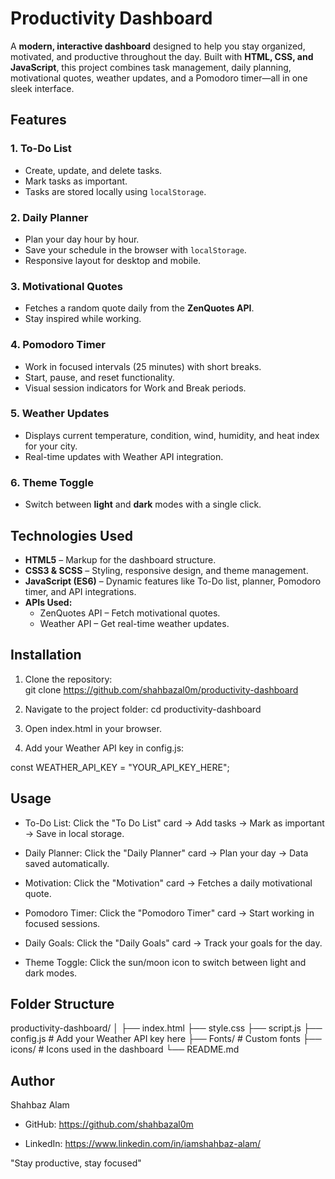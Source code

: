 # Productivity Dashboard

A **modern, interactive dashboard** designed to help you stay organized, motivated, and productive throughout the day. Built with **HTML, CSS, and JavaScript**, this project combines task management, daily planning, motivational quotes, weather updates, and a Pomodoro timer—all in one sleek interface.

## Features

### 1. To-Do List
- Create, update, and delete tasks.
- Mark tasks as important.
- Tasks are stored locally using `localStorage`.

### 2. Daily Planner
- Plan your day hour by hour.
- Save your schedule in the browser with `localStorage`.
- Responsive layout for desktop and mobile.

### 3. Motivational Quotes
- Fetches a random quote daily from the **ZenQuotes API**.
- Stay inspired while working.

### 4. Pomodoro Timer
- Work in focused intervals (25 minutes) with short breaks.
- Start, pause, and reset functionality.
- Visual session indicators for Work and Break periods.

### 5. Weather Updates
- Displays current temperature, condition, wind, humidity, and heat index for your city.
- Real-time updates with Weather API integration.

### 6. Theme Toggle
- Switch between **light** and **dark** modes with a single click.


## Technologies Used
- **HTML5** – Markup for the dashboard structure.
- **CSS3 & SCSS** – Styling, responsive design, and theme management.
- **JavaScript (ES6)** – Dynamic features like To-Do list, planner, Pomodoro timer, and API integrations.
- **APIs Used:**  
  - ZenQuotes API – Fetch motivational quotes.  
  - Weather API – Get real-time weather updates.

## Installation

1. Clone the repository:  
   git clone https://github.com/shahbazal0m/productivity-dashboard

2. Navigate to the project folder:
cd productivity-dashboard

3. Open index.html in your browser.

4. Add your Weather API key in config.js:

const WEATHER_API_KEY = "YOUR_API_KEY_HERE";


## Usage

- To-Do List: Click the "To Do List" card → Add tasks → Mark as important → Save in local storage.

- Daily Planner: Click the "Daily Planner" card → Plan your day → Data saved automatically.

- Motivation: Click the "Motivation" card → Fetches a daily motivational quote.

- Pomodoro Timer: Click the "Pomodoro Timer" card → Start working in focused sessions.

- Daily Goals: Click the "Daily Goals" card → Track your goals for the day.

- Theme Toggle: Click the sun/moon icon to switch between light and dark modes.

## Folder Structure
productivity-dashboard/
│
├── index.html
├── style.css
├── script.js
├── config.js         # Add your Weather API key here
├── Fonts/            # Custom fonts
├── icons/            # Icons used in the dashboard
└── README.md

## Author

Shahbaz Alam

- GitHub: https://github.com/shahbazal0m

- LinkedIn: https://www.linkedin.com/in/iamshahbaz-alam/

"Stay productive, stay focused"
